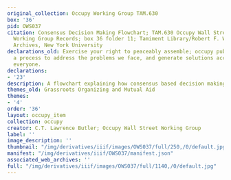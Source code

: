 ```yaml
---
original_collection: Occupy Working Group TAM.630
box: '36'
pid: OWS037
citation: Consensus Decision Making Flowchart; TAM.630 Occupy Wall Street Archives
  Working Group Records; box 36 folder 11; Tamiment Library/Robert F. Wagner Labor
  Archives, New York University
declarations_old: Exercise your right to peaceably assemble; occupy public space;  create
  a process to address the problems we face, and generate solutions accessible to
  everyone.
declarations:
- '23'
description: A flowchart explaining how consensus based decision making operates
themes_old: Grassroots Organizing and Mutual Aid
themes:
- '4'
order: '36'
layout: occupy_item
collection: occupy
creator: C.T. Lawrence Butler; Occupy Wall Street Working Group
label: ''
image_description: ''
thumbnail: "/img/derivatives/iiif/images/OWS037/full/250,/0/default.jpg"
manifest: "/img/derivatives/iiif/OWS037/manifest.json"
associated_web_archives: ''
full: "/img/derivatives/iiif/images/OWS037/full/1140,/0/default.jpg"
---
```

